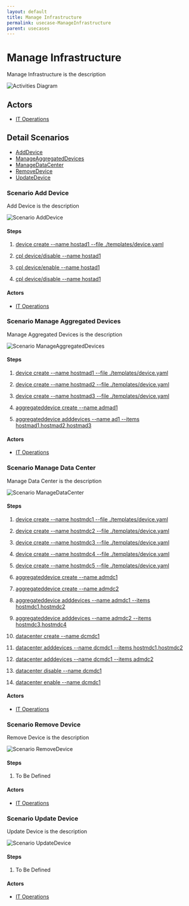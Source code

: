 ```yaml
---
layout: default
title: Manage Infrastructure
permalink: usecase-ManageInfrastructure
parent: usecases
---
```

# Manage Infrastructure

Manage Infrastructure is the description

![Activities Diagram](./Activities.png)

## Actors

* [IT Operations](actor-itops)











## Detail Scenarios

* [AddDevice](#scenario-AddDevice)
* [ManageAggregatedDevices](#scenario-ManageAggregatedDevices)
* [ManageDataCenter](#scenario-ManageDataCenter)
* [RemoveDevice](#scenario-RemoveDevice)
* [UpdateDevice](#scenario-UpdateDevice)



### Scenario Add Device

Add Device is the description

![Scenario AddDevice](./AddDevice.png)

#### Steps

1. [device create --name hostad1 --file ./templates/device.yaml](#action-device-create)

1. [cpl device/disable --name hostad1](#action-cpl-device-disable)

1. [cpl device/enable --name hostad1](#action-cpl-device-enable)

1. [cpl device/disable --name hostad1](#action-cpl-device-disable)


#### Actors

* [IT Operations](actor-itops)



### Scenario Manage Aggregated Devices

Manage Aggregated Devices is the description

![Scenario ManageAggregatedDevices](./ManageAggregatedDevices.png)

#### Steps

1. [device create --name hostmad1 --file ./templates/device.yaml](#action-device-create)

1. [device create --name hostmad2 --file ./templates/device.yaml](#action-device-create)

1. [device create --name hostmad3 --file ./templates/device.yaml](#action-device-create)

1. [aggregateddevice create --name admad1](#action-aggregateddevice-create)

1. [aggregateddevice adddevices --name ad1 --items hostmad1,hostmad2,hostmad3](#action-aggregateddevice-adddevices)


#### Actors

* [IT Operations](actor-itops)



### Scenario Manage Data Center

Manage Data Center is the description

![Scenario ManageDataCenter](./ManageDataCenter.png)

#### Steps

1. [device create --name hostmdc1 --file ./templates/device.yaml](#action-device-create)

1. [device create --name hostmdc2 --file ./templates/device.yaml](#action-device-create)

1. [device create --name hostmdc3 --file ./templates/device.yaml](#action-device-create)

1. [device create --name hostmdc4 --file ./templates/device.yaml](#action-device-create)

1. [device create --name hostmdc5 --file ./templates/device.yaml](#action-device-create)

1. [aggregateddevice create --name admdc1](#action-aggregateddevice-create)

1. [aggregateddevice create --name admdc2](#action-aggregateddevice-create)

1. [aggregateddevice adddevices --name admdc1 --items hostmdc1,hostmdc2](#action-aggregateddevice-adddevices)

1. [aggregateddevice adddevices --name admdc2 --items hostmdc3,hostmdc4](#action-aggregateddevice-adddevices)

1. [datacenter create --name dcmdc1](#action-datacenter-create)

1. [datacenter adddevices --name dcmdc1 --items hostmdc1,hostmdc2](#action-datacenter-adddevices)

1. [datacenter adddevices --name dcmdc1 --items admdc2](#action-datacenter-adddevices)

1. [datacenter disable --name dcmdc1](#action-datacenter-disable)

1. [datacenter enable --name dcmdc1](#action-datacenter-enable)


#### Actors

* [IT Operations](actor-itops)



### Scenario Remove Device

Remove Device is the description

![Scenario RemoveDevice](./RemoveDevice.png)

#### Steps

1. To Be Defined


#### Actors

* [IT Operations](actor-itops)



### Scenario Update Device

Update Device is the description

![Scenario UpdateDevice](./UpdateDevice.png)

#### Steps

1. To Be Defined


#### Actors

* [IT Operations](actor-itops)




